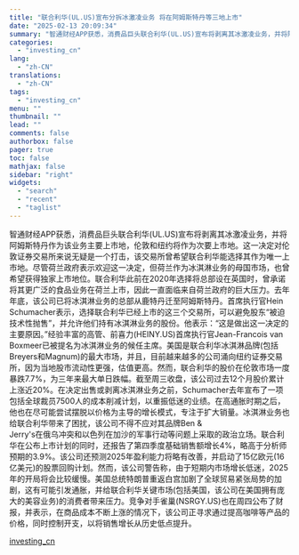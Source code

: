 ```yaml
---
title: "联合利华(UL.US)宣布分拆冰激凌业务 将在阿姆斯特丹等三地上市"
date: "2025-02-13 20:09:34"
summary: "智通财经APP获悉，消费品巨头联合利华(UL.US)宣布将剥离其冰激凌业务，并将阿姆斯特丹作为该业..."
categories:
  - "investing_cn"
lang:
  - "zh-CN"
translations:
  - "zh-CN"
tags:
  - "investing_cn"
menu: ""
thumbnail: ""
lead: ""
comments: false
authorbox: false
pager: true
toc: false
mathjax: false
sidebar: "right"
widgets:
  - "search"
  - "recent"
  - "taglist"
---
```


智通财经APP获悉，消费品巨头联合利华(UL.US)宣布将剥离其冰激凌业务，并将阿姆斯特丹作为该业务主要上市地，伦敦和纽约将作为次要上市地。这一决定对伦敦证券交易所来说无疑是一个打击，该交易所曾希望联合利华能选择其作为唯一上市地。尽管荷兰政府表示欢迎这一决定，但荷兰作为冰淇淋业务的母国市场，也曾希望获得独家上市地位。联合利华此前在2020年选择将总部设在英国时，曾承诺将其更广泛的食品业务在荷兰上市，因此一直面临来自荷兰政府的巨大压力。去年年底，该公司已将冰淇淋业务的总部从鹿特丹迁至阿姆斯特丹。首席执行官Hein   
Schumacher表示，选择联合利华已经上市的这三个交易所，可以避免股东“被迫技术性抛售”，并允许他们持有冰淇淋业务的股份。他表示：“这是做出这一决定的主要原因。”经验丰富的高管、前喜力(HEINY.US)首席执行官Jean-Francois van Boxmeer已被提名为冰淇淋业务的候任主席。美国是联合利华冰淇淋品牌(包括Breyers和Magnum)的最大市场，并且，目前越来越多的公司涌向纽约证券交易所，因为当地股市流动性更强，估值更高。然而，联合利华的股价在伦敦市场一度暴跌7.7%，为三年来最大单日跌幅。截至周三收盘，该公司过去12个月股价累计上涨近20%。在决定出售或剥离冰淇淋业务之前，Schumacher去年宣布了一项包括全球裁员7500人的成本削减计划，以重振低迷的业绩。在高通胀时期之后，他也在尽可能尝试摆脱以价格为主导的增长模式，专注于扩大销量。冰淇淋业务也给联合利华带来了困扰，该公司不得不应对其品牌Ben &   
Jerry's在俄乌冲突和以色列在加沙的军事行动等问题上采取的政治立场。联合利华在公布上市计划的同时，还报告了第四季度基础销售额增长4%，略高于分析师预期的3.9%。该公司还预测2025年盈利能力将略有改善，并启动了15亿欧元(16亿美元)的股票回购计划。然而，该公司警告称，由于短期内市场增长低迷，2025年的开局将会比较缓慢。美国总统特朗普重返白宫加剧了全球贸易紧张局势的加剧，这有可能引发通胀，并给联合利华关键市场(包括美国，该公司在美国拥有庞大的美容业务)的消费者带来压力。竞争对手雀巢(NSRGY.US)也在周四公布了财报，并表示，在商品成本不断上涨的情况下，该公司正寻求通过提高咖啡等产品的价格，同时控制开支，以将销售增长从历史低点提升。

[investing_cn](https://cn.investing.com/news/stock-market-news/article-2670175)
